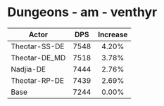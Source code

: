 # Dungeons - am - venthyr
| Actor | DPS | Increase |
|---|:---:|:---:|
|Theotar-SS-DE|7548|4.20%|
|Theotar-DE_MD|7518|3.78%|
|Nadjia-DE|7444|2.76%|
|Theotar-RP-DE|7439|2.69%|
|Base|7244|0.00%|
